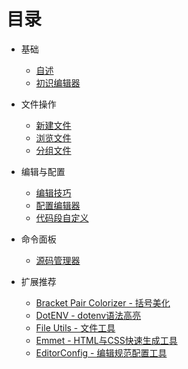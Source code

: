 # 目录

* 基础
    * [自述](README.md)
    * [初识编辑器](base.md)

* 文件操作
    * [新建文件](new-file.md)
    * [浏览文件](open-file.md)
    * [分组文件](group-file.md)

* 编辑与配置
    * [编辑技巧](editor-file.md)
    * [配置编辑器](config.md)
    * [代码段自定义](snippets.md)

* 命令面板
    * [源码管理器](source-control.md)

* 扩展推荐
    * [Bracket Pair Colorizer - 括号美化](extension-bracket-pair-colorizer.md)
    * [DotENV - dotenv语法高亮](extension-dot-env.md)
    * [File Utils - 文件工具](extension-file-utils.md)
    * [Emmet - HTML与CSS快速生成工具](extension-emmet.md)
    * [EditorConfig - 编辑规范配置工具](extension-editor-config.md)